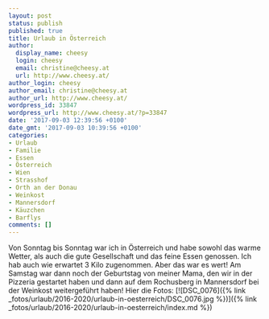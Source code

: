 ```yaml
---
layout: post
status: publish
published: true
title: Urlaub in Österreich
author:
  display_name: cheesy
  login: cheesy
  email: christine@cheesy.at
  url: http://www.cheesy.at/
author_login: cheesy
author_email: christine@cheesy.at
author_url: http://www.cheesy.at/
wordpress_id: 33847
wordpress_url: http://www.cheesy.at/?p=33847
date: '2017-09-03 12:39:56 +0100'
date_gmt: '2017-09-03 10:39:56 +0100'
categories:
- Urlaub
- Familie
- Essen
- Österreich
- Wien
- Strasshof
- Orth an der Donau
- Weinkost
- Mannersdorf
- Käuzchen
- Barflys
comments: []
---
```

Von Sonntag bis Sonntag war ich in Österreich und habe sowohl das warme Wetter, als auch die gute Gesellschaft und das feine Essen genossen. Ich hab auch wie erwartet 3 Kilo zugenommen. Aber das war es wert!
Am Samstag war dann noch der Geburtstag von meiner Mama, den wir in der Pizzeria gestartet haben und dann auf dem Rochusberg in Mannersdorf bei der Weinkost weitergeführt haben!
Hier die Fotos:
[![DSC_0076]({% link _fotos/urlaub/2016-2020/urlaub-in-oesterreich/DSC_0076.jpg %})]({% link _fotos/urlaub/2016-2020/urlaub-in-oesterreich/index.md %})
